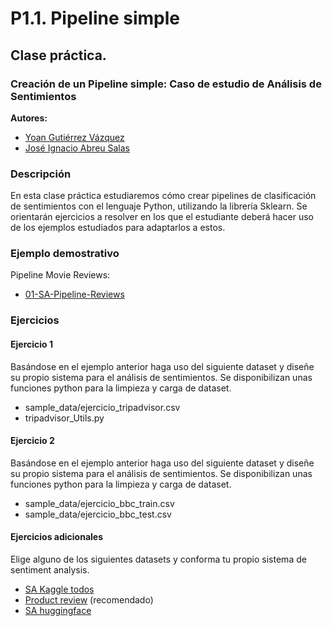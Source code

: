 
P1.1. Pipeline simple
====================================

## **Clase práctica.**

### Creación de un Pipeline simple: Caso de estudio de Análisis de Sentimientos

**Autores:** 

- [Yoan Gutiérrez Vázquez][yoan]
- [José Ignacio Abreu Salas][abreu]

### Descripción

En esta clase práctica estudiaremos cómo crear pipelines de clasificación de sentimientos con el lenguaje Python, utilizando la librería Sklearn.
Se orientarán ejercicios a resolver en los que el estudiante deberá hacer uso de los ejemplos estudiados para adaptarlos a estos.

### Ejemplo demostrativo

Pipeline Movie Reviews:

- [01-SA-Pipeline-Reviews][01-SA-Pipeline-Reviews]

### Ejercicios

#### Ejercicio 1

Basándose en el ejemplo anterior haga uso del siguiente dataset y diseñe su propio sistema para el análisis de sentimientos. Se disponibilizan unas funciones python para la limpieza y carga de dataset.

- sample_data/ejercicio_tripadvisor.csv
- tripadvisor_Utils.py

#### Ejercicio 2

Basándose en el ejemplo anterior haga uso del siguiente dataset y diseñe su propio sistema para el análisis de sentimientos. Se disponibilizan unas funciones python para la limpieza y carga de dataset.

- sample_data/ejercicio_bbc_train.csv
- sample_data/ejercicio_bbc_test.csv

#### Ejercicios adicionales

Elige alguno de los siguientes datasets y conforma tu propio sistema de sentiment analysis.

- [SA Kaggle todos][kaggle]
- [Product review][product] (recomendado)
- [SA huggingface][huggingface]





[huggingface]: https://huggingface.co/datasets?search=sentiment
[product]: https://www.kaggle.com/arbazkhan971/product-sentiment-analysis
[kaggle]: https://www.kaggle.com/search?q=sentiment+analysis+in%3Adatasets

[01-SA-Pipeline-Reviews]: https://github.com/TeachingTextMining/TextClassification/tree/main/01-SA-Pipeline

[yoan]: https://orcid.org/0000-0002-4052-7427
[abreu]: https://orcid.org/0000-0002-4637-4206
